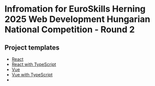 # Infromation for EuroSkills Herning 2025 Web Development Hungarian National Competition - Round 2
## Project templates
- [React](https://github.com/es2025-s17-hu/react-app)
- [React with TypeScript](https://github.com/es2025-s17-hu/react-ts-app)
- [Vue](https://github.com/es2025-s17-hu/vue-app)
- [Vue with TypeScript](https://github.com/es2025-s17-hu/vue-ts-app)
- 
 

